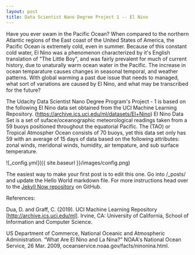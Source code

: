 ```yaml
---
layout: post
title: Data Scientist Nano Degree Project 1 -- El Nino
---
```


Have you ever swam in the Pacific Ocean?  When compared to the northern Atlantic regions of the East coast of the United States of America, the Pacific Ocean is extremely cold, even in summer.  Because of this constant cold water, El Nino was a phenomenon characterized by it's English translation of "The Little Boy", and was fairly prevalent for much of current history, due to unaturally warm ocean water in the Pacific.  The increase in ocean temparature causes changes in seasonal temporal, and weather patterns.  With global warming a past due issue that needs to managed, what sort of variations are caused by El Nino, and what may be transcribed for the future?

The Udacity Data Scientist Nano Degree Program's Project - 1 is based on the following El Nino data set obtained from the UCI Machine Learning Repository.  (https://archive.ics.uci.edu/ml/datasets/El+Nino)  El Nino Data Set is a set of suface/oceanographic meteorological readings taken from a 59 buoys positioned throughout the equatorial Pacific.  The (TAO) or Tropical Atmospher Ocean consists of 70 buoys, yet this data set only has 59 with an average of 15 days of data based on the following attributes: zonal winds, meridonal winds, humidity, air tempature, and sub surface temperature.  

![_config.yml]({{ site.baseurl }}/images/config.png)

The easiest way to make your first post is to edit this one. Go into /_posts/ and update the Hello World markdown file. For more instructions head over to the [Jekyll Now repository](https://github.com/barryclark/jekyll-now) on GitHub.

References:

Dua, D. and Graff, C. (2019). UCI Machine Learning Repository [http://archive.ics.uci.edu/ml]. Irvine, CA: University of California, School of Information and Computer Science.

US Department of Commerce, National Oceanic and Atmospheric Administration. “What Are El Nino and La Nina?” NOAA's National Ocean Service, 26 Mar. 2009, oceanservice.noaa.gov/facts/ninonina.html.